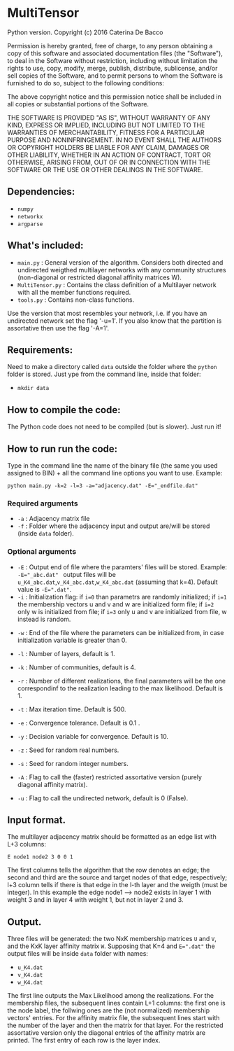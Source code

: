 # MultiTensor
Python version.
Copyright (c) 2016 Caterina De Bacco

Permission is hereby granted, free of charge, to any person obtaining a copy of this software and associated documentation files (the "Software"), to deal in the Software without restriction, including without limitation the rights to use, copy, modify, merge, publish, distribute, sublicense, and/or sell copies of the Software, and to permit persons to whom the Software is furnished to do so, subject to the following conditions:

The above copyright notice and this permission notice shall be included in all copies or substantial portions of the Software.

THE SOFTWARE IS PROVIDED "AS IS", WITHOUT WARRANTY OF ANY KIND, EXPRESS OR IMPLIED, INCLUDING BUT NOT LIMITED TO THE WARRANTIES OF MERCHANTABILITY, FITNESS FOR A PARTICULAR PURPOSE AND NONINFRINGEMENT. IN NO EVENT SHALL THE AUTHORS OR COPYRIGHT HOLDERS BE LIABLE FOR ANY CLAIM, DAMAGES OR OTHER LIABILITY, WHETHER IN AN ACTION OF CONTRACT, TORT OR OTHERWISE, ARISING FROM, OUT OF OR IN CONNECTION WITH THE SOFTWARE OR THE USE OR OTHER DEALINGS IN THE SOFTWARE.

## Dependencies:
* `numpy`
* `networkx`
* `argparse`

## What's included:
- `main.py` : General version of the algorithm. Considers both directed and undirected weigthed multilayer networks with any community structures (non-diagonal or restricted diagonal affinity matrices W).
- `MultiTensor.py` : Contains the class definition of a Multilayer network with all the member functions required.
- `tools.py` : Contains non-class functions.

Use the version that most resembles your network, i.e. if you have an undirected network set the flag '-u=1'. If you also know that the partition is assortative then use the flag '-A=1'.

## Requirements:
Need to make a directory called `data` outside the folder where the `python` folder is stored. Just ype from the command line, inside that folder: 
* `mkdir data`

## How to compile the code:
The Python code does not need to be compiled (but is slower).
Just run it!

## How to run run the code:
Type in the command line the name of the binary file (the same you used assigned to BIN) + all the command line options you want to use. Example:

`python main.py -k=2 -l=3 -a="adjacency.dat" -E="_endfile.dat" `

### Required arguments

- `-a` : Adjacency matrix file
- `-f` : Folder where the adjacency input and output are/will be stored (inside `data` folder).

### Optional arguments

- `-E` : Output end of file where the paramters' files will be stored. Example: `-E="_abc.dat" ` output files will be `u_K4_abc.dat`,`v_K4_abc.dat`,`w_K4_abc.dat` (assuming that k=4). Default value is `-E=".dat"`.
- `-i` : Initialization flag: if `i=0` than parametrs are randomly initialized; if `i=1` the membership vectors u and v and w are initialized form file; if `i=2` only w is initialized from file; if `i=3` only u and v are initialized from file, w instead is random.

* `-w` : End of the file where the parameters can be initialized from, in case initialization variable is greater than 0.

* `-l` : Number of layers, default is 1.

* `-k` : Number of communities, default is 4.
* `-r` : Number of different realizations, the final parameters will be the one correspondinf to the realization leading to the max likelihood. Default is 1.
* `-t` : Max iteration time. Default is 500.
* `-e` : Convergence tolerance. Default is 0.1 .
* `-y` : Decision variable for convergence. Default is 10.
* `-z` : Seed for random real numbers.
* `-s` : Seed for random integer numbers.
* `-A` : Flag to call the (faster) restricted assortative version (purely diagonal affinity matrix).
* `-u` : Flag to call the undirected network, default is 0 (False).

## Input format.
The multilayer adjacency matrix should be formatted as an edge list with L+3 columns:

`E node1 node2 3 0 0 1`

The first columns tells the algorithm that the row denotes an edge; the second and third are the source and target nodes of that edge, respectively; l+3 column tells if there is that edge in the l-th layer and the weigth (must be integer). In this example the edge node1 --> node2 exists in layer 1 with weight 3 and in layer 4 with weight 1, but not in layer 2 and 3.

## Output.
Three files will be generated: the two NxK membership matrices `U` and `V`, and the KxK layer affinity matrix `W`. Supposing that K=4 and `E=".dat"` the output files will be inside `data` folder with names:
- `u_K4.dat`
- `v_K4.dat`
- `w_K4.dat`

The first line outputs the Max Likelihood among the realizations.
For the membership files, the subsequent lines contain L+1 columns: the first one is the node label, the follwing ones are the (not normalized) membership vectors' entries.
For the affinity matrix file, the subsequent lines start with the number of the layer and then the matrix for that layer.
For the restricted assortative version only the diagonal entries of the affinity matrix are printed. The first entry of each row is the layer index.



